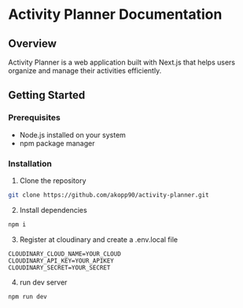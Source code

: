# Activity Planner Documentation

## Overview
Activity Planner is a web application built with Next.js that helps users organize and manage their activities efficiently.

## Getting Started

### Prerequisites
- Node.js installed on your system
- npm package manager

### Installation
1. Clone the repository
```bash
git clone https://github.com/akopp90/activity-planner.git
```
2. Install dependencies
```bash
npm i
```
3. Register at cloudinary and create a .env.local file
```
CLOUDINARY_CLOUD_NAME=YOUR_CLOUD
CLOUDINARY_API_KEY=YOUR_APIKEY
CLOUDINARY_SECRET=YOUR_SECRET
```
4. run dev server
```bash
npm run dev
```

